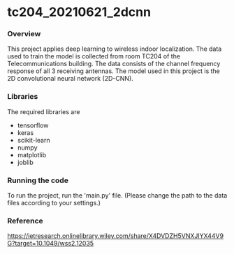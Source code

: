 # tc204_20210621_2dcnn

### Overview ###
This project applies deep learning to wireless indoor localization.
The data used to train the model is collected from room TC204 of the Telecommunications building.
The data consists of the channel frequency response of all 3 receiving antennas.
The model used in this project is the 2D convolutional neural network (2D-CNN).

### Libraries ###
The required libraries are
- tensorflow
- keras
- scikit-learn
- numpy
- matplotlib
- joblib


### Running the code ###
To run the project, run the 'main.py' file. (Please change the path to the data files according to your settings.)

### Reference ###
https://ietresearch.onlinelibrary.wiley.com/share/X4DVDZH5VNXJIYX44V9G?target=10.1049/wss2.12035
